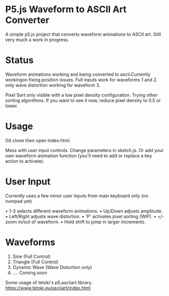 # P5.js Waveform to ASCII Art Converter

A simple p5.js project that converts waveform animations to ASCII art. Still very much a work in progress.

# Status
Waveform animations working and being converted to ascii.Currently workingon fixing position issues. Full inputs work for waveforms 1 and 2. only wave distortion working for waveform 3. 

Pixel Sort only visible with a low pixel density configuration. Trying other sorting algorithms. If you want to see it now, reduce pixel density to 0.5 or lower. 

# Usage
Git clone then open index.html. 

Mess with user input controls. Change parameters in sketch.js. Or add your own waveform animation function (you'll need to add or replace a key action to activate).

# User Input
Currently uses a few minor user inputs from main keyboard only (no numpad yet)

   • 1-3 selects different waveform animations.
   • Up/Down adjusts amplitude.
   • Left/Right adjusts wave distortion.
   • 'P' activates pixel sorting (WIP).
   • +/- zoom in/out of waveform.
   • Hold shift to jump in larger increments.


# Waveforms
   1. Sine (Full Control)
   2. Triangle (Full Control)
   3. Dynamic Wave (Wave Distortion only)
   4. .... Coming soon


Some usage of tetoki's p5.asciiart library. 
https://www.tetoki.eu/asciiart/index.html